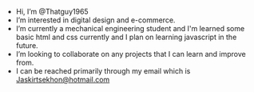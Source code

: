 - Hi, I’m @Thatguy1965
- I’m interested in digital design and e-commerce.
- I’m currently a mechanical engineering student and I'm learned some basic html and css currently and I plan on learning javascript in the future.
- I’m looking to collaborate on any projects that I can learn and improve from.
- I can be reached primarily through my email which is Jaskirtsekhon@hotmail.com

